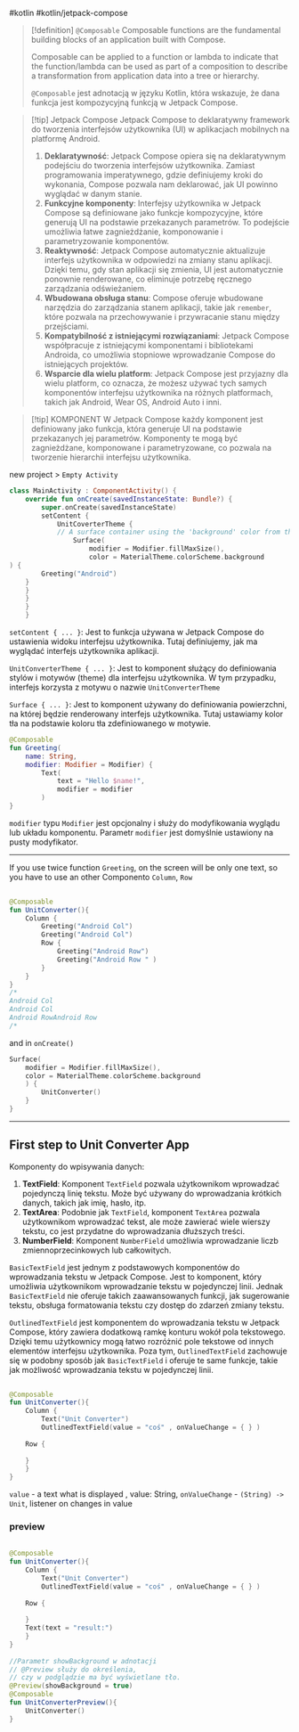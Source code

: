 #kotlin #kotlin/jetpack-compose
>[!definition] `@Composable`
> Composable functions are the fundamental building blocks of an application built with Compose.
> 
> Composable can be applied to a function or lambda to indicate that the function/lambda can be used as part of a composition to describe a transformation from application data into a tree or hierarchy.
> 
> `@Composable` jest adnotacją w języku Kotlin, która wskazuje, że dana funkcja jest kompozycyjną funkcją w Jetpack Compose. 

>[!tip] Jetpack Compose
> Jetpack Compose to deklaratywny framework do tworzenia interfejsów użytkownika (UI) w aplikacjach mobilnych na platformę Android.
> 1. **Deklaratywność**: Jetpack Compose opiera się na deklaratywnym podejściu do tworzenia interfejsów użytkownika. Zamiast programowania imperatywnego, gdzie definiujemy kroki do wykonania, Compose pozwala nam deklarować, jak UI powinno wyglądać w danym stanie.
> 2. **Funkcyjne komponenty**: Interfejsy użytkownika w Jetpack Compose są definiowane jako funkcje kompozycyjne, które generują UI na podstawie przekazanych parametrów. To podejście umożliwia łatwe zagnieżdżanie, komponowanie i parametryzowanie komponentów.
> 3. **Reaktywność**: Jetpack Compose automatycznie aktualizuje interfejs użytkownika w odpowiedzi na zmiany stanu aplikacji. Dzięki temu, gdy stan aplikacji się zmienia, UI jest automatycznie ponownie renderowane, co eliminuje potrzebę ręcznego zarządzania odświeżaniem.
> 4. **Wbudowana obsługa stanu**: Compose oferuje wbudowane narzędzia do zarządzania stanem aplikacji, takie jak `remember`, które pozwala na przechowywanie i przywracanie stanu między przejściami.
> 5. **Kompatybilność z istniejącymi rozwiązaniami**: Jetpack Compose współpracuje z istniejącymi komponentami i bibliotekami Androida, co umożliwia stopniowe wprowadzanie Compose do istniejących projektów.
> 6. **Wsparcie dla wielu platform**: Jetpack Compose jest przyjazny dla wielu platform, co oznacza, że możesz używać tych samych komponentów interfejsu użytkownika na różnych platformach, takich jak Android, Wear OS, Android Auto i inni.



>[!tip] KOMPONENT
>W Jetpack Compose każdy komponent jest definiowany jako funkcja, która generuje UI na podstawie przekazanych jej parametrów. Komponenty te mogą być zagnieżdżane, komponowane i parametryzowane, co pozwala na tworzenie hierarchii interfejsu użytkownika.



new project > `Empty Activity`

```kotlin
class MainActivity : ComponentActivity() {  
	override fun onCreate(savedInstanceState: Bundle?) {  
		super.onCreate(savedInstanceState)  
		setContent {  
			UnitCoverterTheme {  
			// A surface container using the 'background' color from the theme  
				Surface(  
					modifier = Modifier.fillMaxSize(),  
					color = MaterialTheme.colorScheme.background  
) {  
		Greeting("Android")  
	}  
	}  
	}  
	}  
	}
```

`setContent { ... }`: Jest to funkcja używana w Jetpack Compose do ustawienia widoku interfejsu użytkownika. Tutaj definiujemy, jak ma wyglądać interfejs użytkownika aplikacji.

`UnitConverterTheme { ... }`: Jest to komponent służący do definiowania stylów i motywów (theme) dla interfejsu użytkownika. W tym przypadku, interfejs korzysta z motywu o nazwie `UnitConverterTheme`

`Surface { ... }`: Jest to komponent używany do definiowania powierzchni, na której będzie renderowany interfejs użytkownika. Tutaj ustawiamy kolor tła na podstawie koloru tła zdefiniowanego w motywie.

```kotlin
@Composable  
fun Greeting(
	name: String, 
	modifier: Modifier = Modifier) {  
		Text(  
			text = "Hello $name!",  
			modifier = modifier  
		)  
}
```

`modifier` typu `Modifier` jest opcjonalny i służy do modyfikowania wyglądu lub układu komponentu. Parametr `modifier` jest domyślnie ustawiony na pusty modyfikator.

------
If you use twice function `Greeting`, on the screen will be only one text, so you have to use an other Componento `Column`, `Row`

```kotlin
  
@Composable  
fun UnitConverter(){  
	Column {  
		Greeting("Android Col")  
		Greeting("Android Col")  
		Row {  
			Greeting("Android Row")  
			Greeting("Android Row " )  
		}  
	}  
}
/*
Android Col
Android Col
Android RowAndroid Row
/*
```

and in `onCreate()`
```kotlin
Surface(  
	modifier = Modifier.fillMaxSize(),  
	color = MaterialTheme.colorScheme.background  
	) {  
		UnitConverter()  
	}  
}
```

-------

## First step to Unit Converter App

Komponenty do wpisywania danych:
1. **TextField**: Komponent `TextField` pozwala użytkownikom wprowadzać pojedynczą linię tekstu. Może być używany do wprowadzania krótkich danych, takich jak imię, hasło, itp.
2. **TextArea**: Podobnie jak `TextField`, komponent `TextArea` pozwala użytkownikom wprowadzać tekst, ale może zawierać wiele wierszy tekstu, co jest przydatne do wprowadzania dłuższych treści.
3. **NumberField**: Komponent `NumberField` umożliwia wprowadzanie liczb zmiennoprzecinkowych lub całkowitych.

`BasicTextField` jest jednym z podstawowych komponentów do wprowadzania tekstu w Jetpack Compose. Jest to komponent, który umożliwia użytkownikom wprowadzanie tekstu w pojedynczej linii. Jednak `BasicTextField` nie oferuje takich zaawansowanych funkcji, jak sugerowanie tekstu, obsługa formatowania tekstu czy dostęp do zdarzeń zmiany tekstu.

`OutlinedTextField` jest komponentem do wprowadzania tekstu w Jetpack Compose, który zawiera dodatkową ramkę konturu wokół pola tekstowego. Dzięki temu użytkownicy mogą łatwo rozróżnić pole tekstowe od innych elementów interfejsu użytkownika. Poza tym, `OutlinedTextField` zachowuje się w podobny sposób jak `BasicTextField` i oferuje te same funkcje, takie jak możliwość wprowadzania tekstu w pojedynczej linii.

```kotlin
  
@Composable  
fun UnitConverter(){  
	Column {  
		Text("Unit Converter")  
		OutlinedTextField(value = "coś" , onValueChange = { } )  
  
	Row {  
  
	}  
	}  
}
```
`value` -  a text what is displayed , value: String,
`onValueChange` -   `(String) -> Unit`,  listener on changes in value

### preview
```kotlin
    
@Composable  
fun UnitConverter(){  
	Column {  
		Text("Unit Converter")  
		OutlinedTextField(value = "coś" , onValueChange = { } )  
  
	Row {  
  
	}  
	Text(text = "result:")  
	}  
}  
  
//Parametr showBackground w adnotacji  
// @Preview służy do określenia,  
// czy w podglądzie ma być wyświetlane tło.  
@Preview(showBackground = true)  
@Composable  
fun UnitConverterPreview(){  
	UnitConverter()  
}
```


















